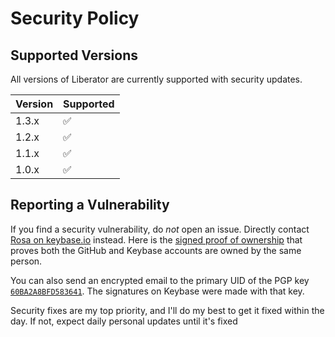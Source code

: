 # Security Policy

## Supported Versions

All versions of Liberator are currently supported with security updates.

| Version | Supported          |
| ------- | ------------------ |
| 1.3.x   | :white_check_mark: |
| 1.2.x   | :white_check_mark: |
| 1.1.x   | :white_check_mark: |
| 1.0.x   | :white_check_mark: |

## Reporting a Vulnerability
If you find a security vulnerability, do _not_ open an issue.
Directly contact [Rosa on keybase.io](https://keybase.io/cantido) instead.
Here is the [signed proof of ownership](https://gist.github.com/Cantido/a76b9900c3b579020d3c)
that proves both the GitHub and Keybase accounts are owned by the same person.

You can also send an encrypted email to the primary UID of the PGP key [`60BA2A8BFD583641`].
The signatures on Keybase were made with that key.

Security fixes are my top priority, and I'll do my best to get it fixed within the day.
If not, expect daily personal updates until it's fixed

[`60BA2A8BFD583641`]: https://keybase.io/cantido/pgp_keys.asc?fingerprint=dd2c4f195e70a0d92f862d6f60ba2a8bfd583641
